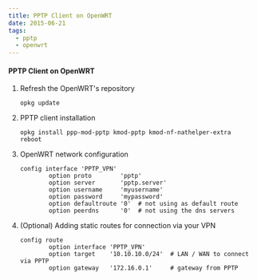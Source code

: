 ```yaml
---
title: PPTP Client on OpenWRT
date: 2015-06-21
tags:
  - pptp
  - openwrt
---
```


#### PPTP Client on OpenWRT

1. Refresh the OpenWRT's repository

    ```shell
    opkg update
    ```
1. PPTP client installation

    ```shell
    opkg install ppp-mod-pptp kmod-pptp kmod-nf-nathelper-extra
    reboot
    ```
1. OpenWRT network configuration

    ```shell
    config interface 'PPTP_VPN'
            option proto        'pptp'
            option server       'pptp.server'
            option username     'myusername'
            option password     'mypassword'
            option defaultroute '0'  # not using as default route
            option peerdns      '0'  # not using the dns servers
    ```
1. (Optional) Adding static routes for connection via your VPN

    ```shell
    config route
            option interface 'PPTP_VPN'
            option target    '10.10.10.0/24'  # LAN / WAN to connect via PPTP
            option gateway   '172.16.0.1'     # gateway from PPTP
    ```
